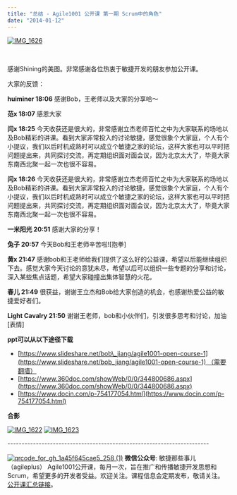 ```yaml
---
title: "总结 - Agile1001 公开课 第一期 Scrum中的角色"
date: "2014-01-12"
---
```


[![IMG_1626](/wp-content/uploads/2014/01/IMG_1626.jpg)](/wp-content/uploads/2014/01/IMG_1626.jpg)

 

感谢Shining的美图。非常感谢各位热衷于敏捷开发的朋友参加公开课。

大家的反馈：

**huiminer 18:06** 感谢Bob，王老师以及大家的分享哈～

**范x 18:07** 感恩大家

**闫x 18:25** 今天收获还是很大的，非常感谢立杰老师百忙之中为大家联系的场地以及Bob精彩的讲课。看到大家非常投入的讨论敏捷，感觉很象个大家庭，个人有个小提议，我们以后时机成熟时可以成立个敏捷之家的论坛，这样大家也可以平时把问题提出来，共同探讨交流，再定期组织面对面会议，因为北京太大了，毕竟大家东南西北聚一起一次也很不容易。

**闫x 18:26** 今天收获还是很大的，非常感谢立杰老师百忙之中为大家联系的场地以及Bob精彩的讲课。看到大家非常投入的讨论敏捷，感觉很象个大家庭，个人有个小提议，我们以后时机成熟时可以成立个敏捷之家的论坛，这样大家也可以平时把问题提出来，共同探讨交流，再定期组织面对面会议，因为北京太大了，毕竟大家东南西北聚一起一次也很不容易。

**一米阳光 20:51** 感谢大家的分享！

**兔子 20:57** 今天Bob和王老师辛苦啦!\[抱拳\]

**黄x 21:47** 感谢bob和王老师给我们提供了这么好的公益课，希望以后能继续组织下去。感觉大家今天讨论的意犹未尽，希望以后可以组织一些专题的分享和讨论，深入某些焦点话题，希望大家碰撞出集体智慧的火花。

**春儿 21:49** 很获益，谢谢王立杰和Bob给大家创造的机会，也感谢热爱公益的敏捷爱好者们。

**Light Cavalry 21:50** 谢谢王老师，bob和小伙伴们，引发很多思考和讨论，加油\[表情\]

**ppt可以从以下途径下载**

- [https://www.slideshare.net/bob\_jiang/agile1001-open-course-1](https://www.slideshare.net/bob_jiang/agile1001-open-course-1) （需要翻墙）
- [https://www.360doc.com/showWeb/0/0/344800686.aspx](https://www.360doc.com/showWeb/0/0/344800686.aspx)
- [https://www.docin.com/p-754177054.html](https://www.docin.com/p-754177054.html)

**合影**

[![IMG_1622](/wp-content/uploads/2014/01/IMG_1622.jpg)](/wp-content/uploads/2014/01/IMG_1622.jpg) [![IMG_1623](/wp-content/uploads/2014/01/IMG_1623.jpg)](/wp-content/uploads/2014/01/IMG_1623.jpg)

\-----------------------------------------------------------------------

[![qrcode_for_gh_1a45f645cae5_258 (1)](/wp-content/uploads/2013/12/qrcode_for_gh_1a45f645cae5_258-1.jpg)](/wp-content/uploads/2013/12/qrcode_for_gh_1a45f645cae5_258-1.jpg) **微信公众号**: 敏捷那些事儿（agileplus） Agile1001公开课，每月一次，旨在推广和传播敏捷开发思想和Scrum，希望更多的开发者受益。欢迎关注。课程信息会定期发布，敬请关注。[公开课汇总链接](https://bobjiang.com/agile1001-open-course/)。
